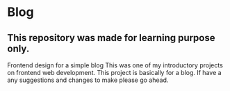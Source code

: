 # Blog

## This repository was made for learning purpose only.

Frontend design for a simple blog
This was one of my introductory projects on frontend web development. This project is basically for a blog.
If have a any suggestions and changes to make please go ahead.
